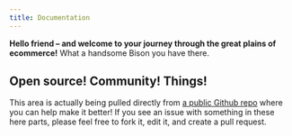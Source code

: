 ```yaml
---
title: Documentation
---
```

**Hello friend – and welcome to your journey through the great plains of ecommerce!** 
What a handsome Bison you have there.

## Open source! Community! Things!
This area is actually being pulled directly from [a public Github repo](https://github.com/builtwithbison/docs) where you can help make it better! If you see an issue with something in these here parts, please feel free to fork it, edit it, and create a pull request.
